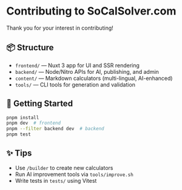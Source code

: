 # Contributing to SoCalSolver.com

Thank you for your interest in contributing!

## 📦 Structure

- `frontend/` — Nuxt 3 app for UI and SSR rendering
- `backend/` — Node/Nitro APIs for AI, publishing, and admin
- `content/` — Markdown calculators (multi-lingual, AI-enhanced)
- `tools/` — CLI tools for generation and validation

## 🧪 Getting Started

```bash
pnpm install
pnpm dev  # frontend
pnpm --filter backend dev  # backend
pnpm test
```

## ✨ Tips

- Use `/builder` to create new calculators
- Run AI improvement tools via `tools/improve.sh`
- Write tests in `tests/` using Vitest
